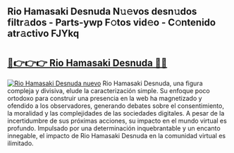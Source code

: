 ## Rio Hamasaki Desnuda N𝚞𝚎vos desn𝚞dos filtr𝚊dos - Parts-ywp F𝚘tos vid𝚎o - C𝚘ntenido atr𝚊ctivo FJYkq

# <h2><a href="http://mb6qo5.tromn.icu/?c=Rio+Hamasaki+Desnuda">🔗👉👉👉 Rio Hamasaki Desnuda 🔗🔗</a></h2>

[![Rio Hamasaki Desnuda nuevo](https://i.imgur.com/pEAQMta.gif)](http://mb6qo5.tromn.icu/?c=Rio+Hamasaki+Desnuda)
Rio Hamasaki Desnuda, una figura compleja y divisiva, elude la caracterización simple. Su enfoque poco ortodoxo para construir una presencia en la web ha magnetizado y ofendido a los observadores, generando debates sobre el consentimiento, la moralidad y las complejidades de las sociedades digitales. A pesar de la incertidumbre de sus próximas acciones, su impacto en el mundo virtual es profundo. Impulsado por una determinación inquebrantable y un encanto innegable, el impacto de Rio Hamasaki Desnuda en la comunidad virtual es ilimitado.
